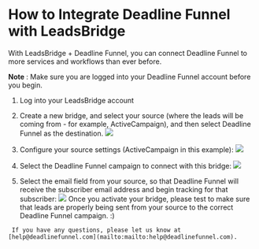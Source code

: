# How to Integrate Deadline Funnel with LeadsBridge

With LeadsBridge + Deadline Funnel, you can connect Deadline Funnel to more services and workflows than ever before.

**Note** : Make sure you are logged into your Deadline Funnel account before you begin.

1. Log into your LeadsBridge account

2. Create a new bridge, and select your source \(where the leads will be coming from - for example, ActiveCampaign\), and then select Deadline Funnel as the destination. ![](https://s3.amazonaws.com/helpscout.net/docs/assets/53974d6ce4b0c76107b109d1/images/5aea14822c7d3a3f981f31c0/file-Kr9nJkCrC5.png)

3. Configure your source settings \(ActiveCampaign in this example\): ![](https://s3.amazonaws.com/helpscout.net/docs/assets/53974d6ce4b0c76107b109d1/images/5aea14a20428631126f1a403/file-twmSIuPxs4.png)

4. Select the Deadline Funnel campaign to connect with this bridge: ![](https://s3.amazonaws.com/helpscout.net/docs/assets/53974d6ce4b0c76107b109d1/images/5aea14cd0428631126f1a409/file-84XFGt78a2.png)

5. Select the email field from your source, so that Deadline Funnel will receive the subscriber email address and begin tracking for that subscriber: ![](https://s3.amazonaws.com/helpscout.net/docs/assets/53974d6ce4b0c76107b109d1/images/5aea152c2c7d3a3f981f31d4/file-KsKqSrFn2F.png) Once you activate your bridge, please test to make sure that leads are properly being sent from your source to the correct Deadline Funnel campaign. :\)

```text
 If you have any questions, please let us know at [help@deadlinefunnel.com](mailto:mailto:help@deadlinefunnel.com). 
```

